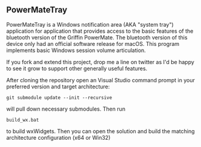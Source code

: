 ## PowerMateTray ##

PowerMateTray is a Windows notification area (AKA "system tray") application for application that provides access to the basic features of the bluetooth version of the Griffin PowerMate. The bluetooth version of this device only had an official software release for macOS. This program implements basic Windows session volume articulation.

If you fork and extend this project, drop me a line on twitter as I'd be happy to see it grow to support other generally useful features.

After cloning the repository open an Visual Studio command prompt in your preferred version and target architecture:

`git submodule update --init --recursive`
   
will pull down necessary submodules. Then run

`build_wx.bat`
   
to build wxWidgets. Then you can open the solution and build the matching architecture configuration (x64 or Win32)
